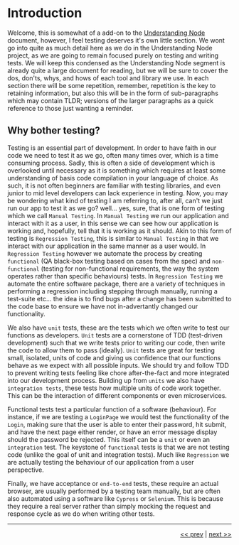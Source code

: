 # Introduction

Welcome, this is somewhat of a add-on to the [Understanding Node](https://github.com/Summoned-Archfiend/Understanding-Node/blob/master/chapters/1_introduction.md) document, however, I feel testing deserves it's own little section. We wont go into quite as much detail here as we do in the Understanding Node project, as we are going to remain focused purely on testing and writing tests. We will keep this condensed as the Understanding Node segment is already quite a large document for reading, but we will be sure to cover the dos, don'ts, whys, and hows of each tool and library we use. In each section there will be some repetition, remember, repetition is the key to retaining information, but also this will be in the form of sub-paragraphs which may contain TLDR; versions of the larger paragraphs as a quick reference to those just wanting a reminder.

## Why bother testing?

Testing is an essential part of development. In order to have faith in our code we need to test it as we go, often many times over, which is a time consuming process. Sadly, this is often a side of development which is overlooked until necessary as it is something which requires at least some understanding of basis code compilation in your language of choice. As such, it is not often beginners are familiar with testing libraries, and even junior to mid level developers can lack experience in testing. Now, you may be wondering what kind of testing I am referring to, after all, can't we just run our app to test it as we go? well... yes, sure, that is one form of testing which we call `Manual Testing`. In `Manual Testing` we run our application and interact with it as a user, in this sense we can see how our application is working and, hopefully, tell that it is working as it should. Akin to this form of testing is `Regression Testing`, this is similar to `Manual Testing` in that we interact with our application in the same manner as a user would. In `Regression Testing` however we automate the process by creating `functional` (QA black-box testing based on cases from the spec) and `non-functional` (testing for non-functional requirements, the way the system operates rather than specific behaviours) tests. In `Regression Testing` we automate the entire software package, there are a variety of techniques in performing a regression including stepping through manually, running a test-suite etc... the idea is to find bugs after a change has been submitted to the code base to ensure we have not in-advertantly changed our functionality.

We also have `unit` tests, these are the tests which we often write to test our functions as developers. `Unit` tests are a cornerstone of TDD (test-driven development) such that we write tests prior to writing our code, then write the code to allow them to pass (ideally). `Unit` tests are great for testing small, isolated, units of code and giving us confidence that our functions behave as we expect with all possible inputs. We should try and follow TDD to prevent writing tests feeling like chore after-the-fact and more integrated into our development process. Building up from `units` we also have `integration tests`, these tests how multiple units of code work together. This can be the interaction of different components or even microservices.

Functional tests test a particular function of a software (behaviour). For instance, if we are testing a `LoginPage` we would test the functionality of the `Login`, making sure that the user is able to enter their password, hit submit, and have the next page either render, or have an error message display should the password be rejected. This itself can be a `unit` or even an `integration` test. The keystone of `functional` tests is that we are not testing code (unlike the goal of unit and integration tests). Much like `Regression` we are actually testing the behaviour of our application from a user perspective.

Finally, we have acceptance or `end-to-end` tests, these require an actual browser, are usually performed by a testing team manually, but are often also automated using a software like `Cypress` or `Selenium`. This is because they require a real server rather than simply mocking the request and response cycle as we do when writing other tests.

___

<div align="right">

[<< prev](../README.md) | [next >>](./2_RTL.md)